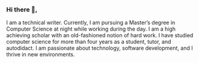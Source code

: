 ### Hi there 👋, 

I am a technical writer. Currently, I am pursuing a Master’s degree in Computer Science at night while working during the day. I am a high achieving scholar with an old-fashioned notion of hard work. I have studied computer science for more than four years as a student, tutor, and autodidact. I am passionate about technology, software development, and I thrive in new environments.


<!--
**dylan-wolf/Dylan-Wolf** is a ✨ _special_ ✨ repository because its `README.md` (this file) appears on your GitHub profile.

Here are some ideas to get you started:

- 🔭 I’m currently working on ...
- 🌱 I’m currently learning ...
- 👯 I’m looking to collaborate on ...
- 🤔 I’m looking for help with ...
- 💬 Ask me about ...
- 📫 How to reach me: ...
- 😄 Pronouns: ...
- ⚡ Fun fact: ...
-->
